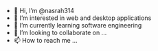 - 👋 Hi, I’m @nasrah314
- 👀 I’m interested in web and desktop applications 
- 🌱 I’m currently learning software engineering 
- 💞️ I’m looking to collaborate on ...
- 📫 How to reach me ...

<!---
nasrah314/nasrah314 is a ✨ special ✨ repository because its `README.md` (this file) appears on your GitHub profile.
You can click the Preview link to take a look at your changes.
--->
